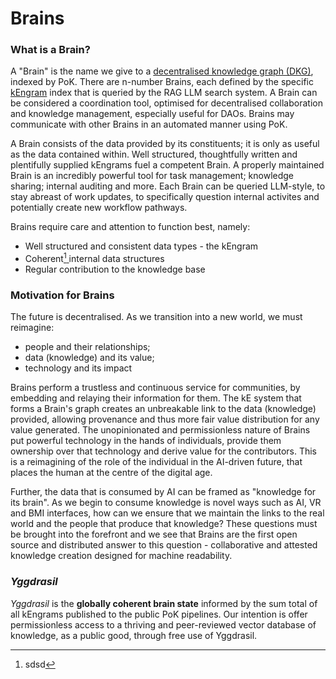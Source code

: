 # Brains

### What is a Brain?

A "Brain" is the name we give to a [decentralised knowledge graph (DKG)](../further-reading/dkg.md), indexed by PoK. There are n-number Brains, each defined by the specific [kEngram](kengram.md) index that is queried by the RAG LLM search system. A Brain can be considered a coordination tool, optimised for decentralised collaboration and knowledge management, especially useful for DAOs. Brains may communicate with other Brains in an automated manner using PoK.

A Brain consists of the data provided by its constituents; it is only as useful as the data contained within. Well structured, thoughtfully written and plentifully supplied kEngrams fuel a competent Brain. A properly maintained Brain is an incredibly powerful tool for task management; knowledge sharing; internal auditing and more. Each Brain can be queried LLM-style, to stay abreast of work updates, to specifically question internal activites and potentially create new workflow pathways.

Brains require care and attention to function best, namely:

* Well structured and consistent data types - the kEngram
* Coherent[^1][ ](coherence.md)internal data structures
* Regular contribution to the knowledge base

### Motivation for Brains

The future is decentralised. As we transition into a new world, we must reimagine:

* people and their relationships;&#x20;
* data (knowledge) and its value;&#x20;
* technology and its impact&#x20;

Brains perform a trustless and continuous service for communities, by embedding and relaying their information for them. The kE system that forms a Brain's graph creates an unbreakable link to the data (knowledge) provided, allowing provenance and thus more fair value distribution for any value generated. The unopinionated and permissionless nature of Brains put powerful technology in the hands of individuals, provide them ownership over that technology and derive value for the contributors. This is a reimagining of the role of the individual in the AI-driven future, that places the human at the centre of the digital age.

Further, the data that is consumed by AI can be framed as "knowledge for its brain". As we begin to consume knowledge is novel ways such as AI, VR and BMI interfaces, how can we ensure that we maintain the links to the real world and the people that produce that knowledge? These questions must be brought into the forefront and we see that Brains are the first open source and distributed answer to this question - collaborative and attested knowledge creation designed for machine readability.

### _Yggdrasil_

_Yggdrasil_ is the **globally coherent brain state** informed by the sum total of all kEngrams published to the public PoK pipelines. Our intention is offer permissionless access to a thriving and peer-reviewed vector database of knowledge, as a public good, through free use of Yggdrasil.

[^1]: sdsd

